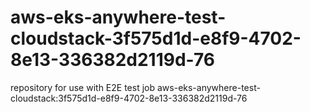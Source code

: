 # aws-eks-anywhere-test-cloudstack-3f575d1d-e8f9-4702-8e13-336382d2119d-76
repository for use with E2E test job aws-eks-anywhere-test-cloudstack:3f575d1d-e8f9-4702-8e13-336382d2119d-76

